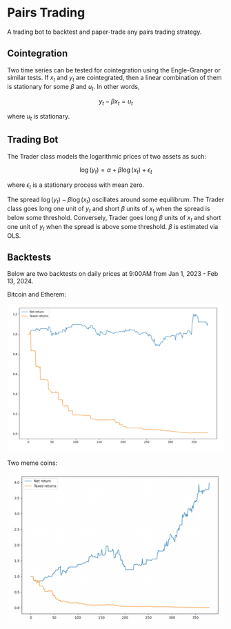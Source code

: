 # Pairs Trading

A trading bot to backtest and paper-trade any pairs trading strategy.

## Cointegration

Two time series can be tested for cointegration using the Engle-Granger or similar tests. If $x_t$ and $y_t$ are cointegrated, then a linear combination of them is stationary for some $\beta$ and $u_t$. In other words,

$$y_t - \beta x_t = u_t $$

where $u_t$ is stationary.

## Trading Bot

The Trader class models the logarithmic prices of two assets as such:

$$\log(y_t) = \alpha + \beta \log(x_t) + \epsilon_t$$

where $\epsilon_t$ is a stationary process with mean zero. 

The spread $\log(y_t) - \beta \log(x_t)$ oscillates around some equilibrum. The Trader class goes long one unit of $y_t$ and short $\beta$ units of $x_t$ when the spread is below some threshold. Conversely, Trader goes long  $\beta$ units of $x_t$ and short one unit of $y_t$ when the spread is above some threshold. $\beta$ is estimated via OLS.

## Backtests

Below are two backtests on daily prices at 9:00AM from Jan 1, 2023 - Feb 13, 2024. 

Bitcoin and Etherem:

![btc-eth](img/btc-eth.png)

Two meme coins:

![meme-coins](img/meme-coins.png)
